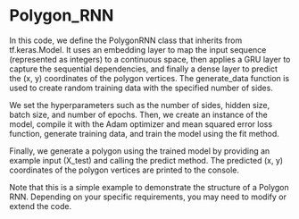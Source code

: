 # Polygon_RNN
In this code, we define the PolygonRNN class that inherits from tf.keras.Model. It uses an embedding layer to map the input sequence (represented as integers) to a continuous space, then applies a GRU layer to capture the sequential dependencies, and finally a dense layer to predict the (x, y) coordinates of the polygon vertices. The generate_data function is used to create random training data with the specified number of sides.

We set the hyperparameters such as the number of sides, hidden size, batch size, and number of epochs. Then, we create an instance of the model, compile it with the Adam optimizer and mean squared error loss function, generate training data, and train the model using the fit method.

Finally, we generate a polygon using the trained model by providing an example input (X_test) and calling the predict method. The predicted (x, y) coordinates of the polygon vertices are printed to the console.

Note that this is a simple example to demonstrate the structure of a Polygon RNN. Depending on your specific requirements, you may need to modify or extend the code.